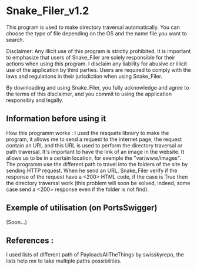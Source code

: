 # Snake_Filer_v1.2
This program is used to make directory traversal automatically. You can choose the type of file depending on the OS and the name file you want to search.


Disclaimer: Any illicit use of this program is strictly prohibited. 
It is important to emphasize that users of Snake_Filer are solely responsible for their actions when using this program. I disclaim any liability for abusive or illicit use of the application by third parties. Users are required to comply with the laws and regulations in their jurisdiction when using Snake_Filer.

By downloading and using Snake_Filer, you fully acknowledge and agree to the terms of this disclaimer, and you commit to using the application responsibly and legally.


Information before using it
-----------------------------
How this programm works :
I used the resquets librairy to make the program, it allows me to send a request to the internet page, the request contain an URL and this URL is used to perform the directory traversal or path traversal.
It's important to have the link of an image in the website. It allows us to be in a certain location, for exemple the "var/www/images". The programm use the different path to travel into the folders of the site by sending HTTP request.
When he send an URL, Snake_Filer verify if the response of the request have a <200> HTML code, if the case is True then the directory traversal work (this problem will soon be solved, indeed, some case send a <200> response even if the folder is not find).

Exemple of utilisation (on PortsSwigger)
------------------------------------------
(Soon...)

References :
-----------------------------------------------------------------------------------------------------------------------------------------------------------------------------------------------
I used lists of different path of PayloadsAllTheThings by swisskyrepo, the lists help me to take multiple paths possibilities. 
